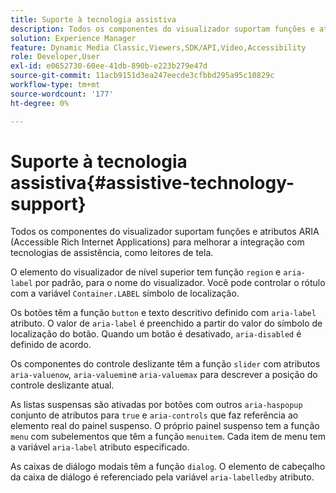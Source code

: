```yaml
---
title: Suporte à tecnologia assistiva
description: Todos os componentes do visualizador suportam funções e atributos ARIA (Accessible Rich Internet Applications) para melhorar a integração com tecnologias de assistência, como leitores de tela.
solution: Experience Manager
feature: Dynamic Media Classic,Viewers,SDK/API,Video,Accessibility
role: Developer,User
exl-id: e0652730-60ee-41db-890b-e223b279e47d
source-git-commit: 11acb9151d3ea247eecde3cfbbd295a95c10829c
workflow-type: tm+mt
source-wordcount: '177'
ht-degree: 0%

---
```


# Suporte à tecnologia assistiva{#assistive-technology-support}

Todos os componentes do visualizador suportam funções e atributos ARIA (Accessible Rich Internet Applications) para melhorar a integração com tecnologias de assistência, como leitores de tela.

O elemento do visualizador de nível superior tem função `region` e `aria-label` por padrão, para o nome do visualizador. Você pode controlar o rótulo com a variável `Container.LABEL` símbolo de localização.

Os botões têm a função `button` e texto descritivo definido com `aria-label` atributo. O valor de `aria-label` é preenchido a partir do valor do símbolo de localização do botão. Quando um botão é desativado, `aria-disabled` é definido de acordo.

Os componentes do controle deslizante têm a função `slider` com atributos `aria-valuenow`, `aria-valuemin`e `aria-valuemax` para descrever a posição do controle deslizante atual.

As listas suspensas são ativadas por botões com outros `aria-haspopup` conjunto de atributos para `true` e `aria-controls` que faz referência ao elemento real do painel suspenso. O próprio painel suspenso tem a função `menu` com subelementos que têm a função `menuitem`. Cada item de menu tem a variável `aria-label` atributo especificado.

As caixas de diálogo modais têm a função `dialog`. O elemento de cabeçalho da caixa de diálogo é referenciado pela variável `aria-labelledby` atributo.
